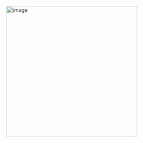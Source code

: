 <img width="356" alt="image" src="https://github.com/user-attachments/assets/58343525-2a75-457c-9a37-2b1f638be759">
